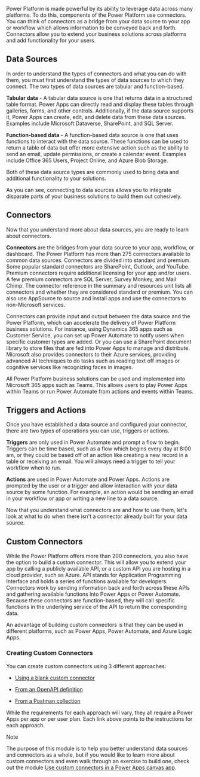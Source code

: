 Power Platform is made powerful by its ability to leverage data across many
platforms. To do this, components of the Power Platform use connectors. You can
think of connectors as a bridge from your data source to your app or workflow
which allows information to be conveyed back and forth. Connectors allow you to
extend your business solutions across platforms and add functionality for your
users.

## Data Sources

In order to understand the types of connectors and what you can do with them,
you must first understand the types of data sources to which they connect. The
two types of data sources are tabular and function-based.

**Tabular data** - A tabular data source is one that returns data in a
structured table format. Power Apps can directly read and display these tables
through galleries, forms, and other controls. Additionally, if the data source
supports it, Power Apps can create, edit, and delete data from these data
sources. Examples include Microsoft Dataverse, SharePoint, and SQL Server.

**Function-based data** - A function-based data source is one that uses
functions to interact with the data source. These functions can be used to
return a table of data but offer more extensive action such as the ability to
send an email, update permissions, or create a calendar event. Examples include
Office 365 Users, Project Online, and Azure Blob Storage.

Both of these data source types are commonly used to bring data and additional
functionality to your solutions.

As you can see, connecting to data sources allows you to integrate disparate
parts of your business solutions to build them out cohesively.

## Connectors

Now that you understand more about data sources, you are ready to learn about
connectors.

**Connectors** are the bridges from your data source to your app, workflow, or
dashboard. The Power Platform has more than 275 connectors available to common
data sources. Connectors are divided into standard and premium. Some popular
standard connectors are SharePoint, Outlook, and YouTube. Premium connectors
require additional licensing for your app and/or users. A few premium connectors
are SQL Server, Survey Monkey, and Mail Chimp. The connector reference in the
summary and resources unit lists all connectors and whether they are considered
standard or premium. You can also use AppSource to source and install apps and
use the connectors to non-Microsoft services.

Connectors can provide input and output between the data source and the Power
Platform, which can accelerate the delivery of Power Platform business
solutions. For instance, using Dynamics 365 apps such as Customer Service, you
can set up Power Automate to notify users when specific customer types are
added. Or you can use a SharePoint document library to store files that are fed
into Power Apps to manage and distribute. Microsoft also provides connectors to
their Azure services, providing advanced AI techniques to do tasks such as
reading text off images or cognitive services like recognizing faces in images.

All Power Platform business solutions can be used and implemented into Microsoft
365 apps such as Teams. This allows users to play Power Apps within Teams or run
Power Automate from actions and events within Teams.

## Triggers and Actions

Once you have established a data source and configured your connector, there are
two types of operations you can use, triggers or actions.

**Triggers** are only used in Power Automate and prompt a flow to begin.
Triggers can be time based, such as a flow which begins every day at 8:00 am, or
they could be based off of an action like creating a new record in a table or
receiving an email. You will always need a trigger to tell your workflow when to
run.

**Actions** are used in Power Automate and Power Apps. Actions are prompted by
the user or a trigger and allow interaction with your data source by some
function. For example, an action would be sending an email in your workflow or
app or writing a new line to a data source.

Now that you understand what connectors are and how to use them, let's look at
what to do when there isn't a connector already built for your data source.

## Custom Connectors

While the Power Platform offers more than 200 connectors, you also have the
option to build a custom connector. This will allow you to extend your app by
calling a publicly available API, or a custom API you are hosting in a cloud
provider, such as Azure. API stands for Application Programming Interface and
holds a series of functions available for developers. Connectors work by sending
information back and forth across these APIs and gathering available functions
into Power Apps or Power Automate. Because these connectors are function-based,
they will call specific functions in the underlying service of the API to return
the corresponding data.

An advantage of building custom connectors is that they can be used in different
platforms, such as Power Apps, Power Automate, and Azure Logic Apps.

### Creating Custom Connectors

You can create custom connectors using 3 different approaches:

-   [Using a blank custom connector](https://docs.microsoft.com/connectors/custom-connectors/define-blank)

-   [From an OpenAPI definition](https://docs.microsoft.com/connectors/custom-connectors/define-openapi-definition)

-   [From a Postman collection](https://docs.microsoft.com/connectors/custom-connectors/define-postman-collection)

While the requirements for each approach will vary, they all require a Power
Apps per app or per user plan. Each link above points to the instructions for
each approach.

>[!NOTE]
>The purpose of this module is to help you better understand data sources and
connectors as a whole, but if you would like to learn more about custom
connectors and even walk through an exercise to build one, check out the module
[Use custom connectors in a Power Apps canvas app](https://docs.microsoft.com/learn/modules/use-custom-connectors-in-powerapps-canvas-app/).

